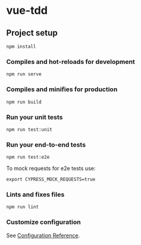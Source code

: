 # vue-tdd

## Project setup
```
npm install
```

### Compiles and hot-reloads for development
```
npm run serve
```

### Compiles and minifies for production
```
npm run build
```

### Run your unit tests
```
npm run test:unit
```

### Run your end-to-end tests
```
npm run test:e2e
```

To mock requests for e2e tests use:
```
export CYPRESS_MOCK_REQUESTS=true
```

### Lints and fixes files
```
npm run lint
```

### Customize configuration
See [Configuration Reference](https://cli.vuejs.org/config/).
